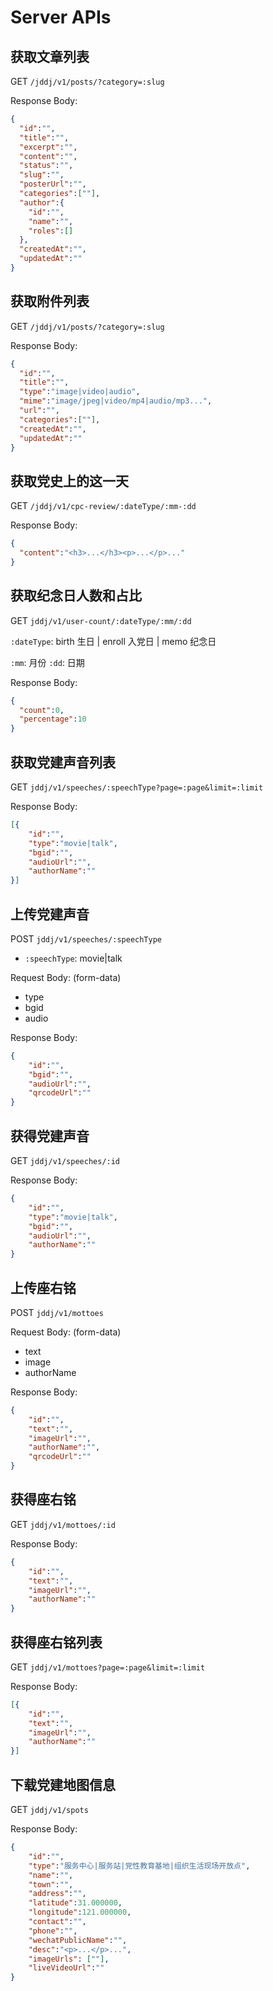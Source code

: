 Server APIs
===

获取文章列表
---
GET `/jddj/v1/posts/?category=:slug`

Response Body: 
```json
{
  "id":"",
  "title":"",
  "excerpt":"",
  "content":"",
  "status":"",
  "slug":"",
  "posterUrl":"",
  "categories":[""],
  "author":{
    "id":"",
    "name":"",
    "roles":[]
  },
  "createdAt":"",
  "updatedAt":""
}
```

获取附件列表
---
GET `/jddj/v1/posts/?category=:slug`

Response Body: 
```json
{
  "id":"",
  "title":"",
  "type":"image|video|audio",
  "mime":"image/jpeg|video/mp4|audio/mp3...",
  "url":"",
  "categories":[""],
  "createdAt":"",
  "updatedAt":""
}
```

获取党史上的这一天
---
GET `/jddj/v1/cpc-review/:dateType/:mm-:dd`

Response Body: 
```json
{
  "content":"<h3>...</h3><p>...</p>..."
}
```

获取纪念日人数和占比
---
GET `jddj/v1/user-count/:dateType/:mm/:dd`

`:dateType`: birth 生日 | enroll 入党日 | memo 纪念日

`:mm`: 月份
`:dd`: 日期

Response Body: 
```json
{
  "count":0,
  "percentage":10
}
```

获取党建声音列表
---
GET `jddj/v1/speeches/:speechType?page=:page&limit=:limit`

Response Body: 
```json
[{
	"id":"",
	"type":"movie|talk",
	"bgid":"",
	"audioUrl":"",
	"authorName":""
}]
```

上传党建声音
---
POST `jddj/v1/speeches/:speechType`

- `:speechType`: movie|talk

Request Body: (form-data)
- type
- bgid
- audio

Response Body: 
```json
{
	"id":"",
	"bgid":"",
	"audioUrl":"",
	"qrcodeUrl":""
}
```

获得党建声音
---
GET `jddj/v1/speeches/:id`

Response Body: 
```json
{
	"id":"",
	"type":"movie|talk",
	"bgid":"",
	"audioUrl":"",
	"authorName":""
}
```

上传座右铭
---
POST `jddj/v1/mottoes`

Request Body: (form-data)
- text
- image
- authorName

Response Body: 
```json
{
	"id":"",
	"text":"",
	"imageUrl":"",
	"authorName":"",
	"qrcodeUrl":""
}
```

获得座右铭
---
GET `jddj/v1/mottoes/:id`

Response Body: 
```json
{
	"id":"",
	"text":"",
	"imageUrl":"",
	"authorName":""
}
```

获得座右铭列表
---
GET `jddj/v1/mottoes?page=:page&limit=:limit`

Response Body: 
```json
[{
	"id":"",
	"text":"",
	"imageUrl":"",
	"authorName":""
}]
```

下载党建地图信息
---
GET `jddj/v1/spots`

Response Body: 
```json
{
	"id":"",
	"type":"服务中心|服务站|党性教育基地|组织生活现场开放点",
	"name":"",
	"town":"",
	"address":"",
	"latitude":31.000000,
	"longitude":121.000000,
	"contact":"",
	"phone":"",
	"wechatPublicName":"",
	"desc":"<p>...</p>...",
	"imageUrls": [""],
	"liveVideoUrl":""
}
```
